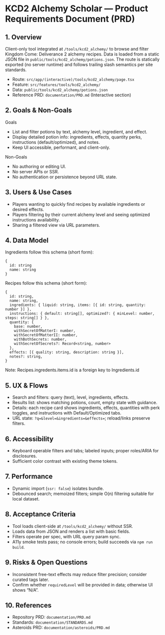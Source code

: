 # KCD2 Alchemy Scholar — Product Requirements Document (PRD)

## 1. Overview

Client-only tool integrated at `/tools/kcd2_alchemy/` to browse and filter Kingdom Come: Deliverance 2 alchemy recipes. Data is loaded from a static JSON file in `public/tools/kcd2_alchemy/potions.json`. The route is statically exported (no server runtime) and follows trailing slash semantics per site standards.

- Route: `src/app/(interactive)/tools/kcd2_alchemy/page.tsx`
- Feature: `src/features/tools/kcd2_alchemy/`
- Data: `public/tools/kcd2_alchemy/potions.json`
- Reference PRD: `documentation/PRD.md` (Interactive section)

## 2. Goals & Non-Goals

Goals
- List and filter potions by text, alchemy level, ingredient, and effect.
- Display detailed potion info: ingredients, effects, quantity perks, instructions (default/optimized), and notes.
- Keep UI accessible, performant, and client-only.

Non-Goals
- No authoring or editing UI.
- No server APIs or SSR.
- No authentication or persistence beyond URL state.

## 3. Users & Use Cases

- Players wanting to quickly find recipes by available ingredients or desired effects.
- Players filtering by their current alchemy level and seeing optimized instructions availability.
- Sharing a filtered view via URL parameters.

## 4. Data Model

Ingredients follow this schema (short form):

```
{
  id: string
  name: string
}
```

Recipes follow this schema (short form):

```
{
  id: string,
  name: string,
  ingredients: { liquid: string, items: [{ id: string, quantity: number }] },
  instructions: { default: string[], optimized?: { minLevel: number, steps: string[] } },
  quantity: {
    base: number,
    withSecretOfMatterI: number,
    withSecretOfMatterII: number,
    withBothSecrets: number,
    withSecretOfSecrets?: Record<string, number>
  },
  effects: [{ quality: string, description: string }],
  notes?: string,
}
```

Note: Recipes.ingredents.items.id is a foreign key to Ingredients.id

## 5. UX & Flows

- Search and filters: query (text), level, ingredients, effects.
- Results list: shows matching potions, count, empty state with guidance.
- Details: each recipe card shows ingredients, effects, quantities with perk toggles, and instructions with Default/Optimized tabs.
- URL state: `?q=&level=&ingredients=&effects=`; reload/links preserve filters.

## 6. Accessibility

- Keyboard operable filters and tabs; labeled inputs; proper roles/ARIA for disclosures.
- Sufficient color contrast with existing theme tokens.

## 7. Performance

- Dynamic import (`ssr: false`) isolates bundle.
- Debounced search; memoized filters; simple O(n) filtering suitable for local dataset.

## 8. Acceptance Criteria

- Tool loads client-side at `/tools/kcd2_alchemy/` without SSR.
- Loads data from JSON and renders a list with basic fields.
- Filters operate per spec, with URL query param sync.
- A11y smoke tests pass; no console errors; build succeeds via `npm run build`.

## 9. Risks & Open Questions

- Inconsistent free-text effects may reduce filter precision; consider curated tags later.
- Confirm whether `requiredLevel` will be provided in data; otherwise UI shows “N/A”.

## 10. References

- Repository PRD: `documentation/PRD.md`
- Standards: `documentation/STANDARDS.md`
- Asteroids PRD: `documentation/asteroids/PRD.md`
